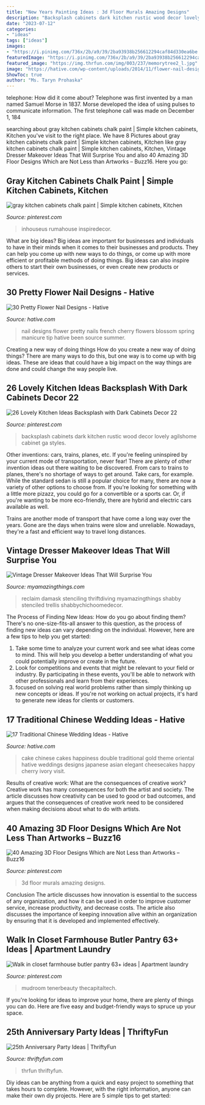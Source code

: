 ```yaml
---
title: "New Years Painting Ideas : 3d Floor Murals Amazing Designs"
description: "Backsplash cabinets dark kitchen rustic wood decor lovely agilshome cabinet ga styles"
date: "2023-07-12"
categories:
- "ideas"
tags: ["ideas"]
images:
- "https://i.pinimg.com/736x/2b/a9/39/2ba93938b256612294caf84d330ea6be.jpg"
featuredImage: "https://i.pinimg.com/736x/2b/a9/39/2ba93938b256612294caf84d330ea6be.jpg"
featured_image: "https://img.thrfun.com/img/003/237/memorytree2_l.jpg"
image: "https://hative.com/wp-content/uploads/2014/11/flower-nail-designs/24-pretty-flower-nail-designs.jpg"
ShowToc: true
author: "Ms. Taryn Prohaska"
---
```



telephone: How did it come about?
Telephone was first invented by a man named Samuel Morse in 1837. Morse developed the idea of using pulses to communicate information. The first telephone call was made on December 1, 184
	

		
searching about gray kitchen cabinets chalk paint | Simple kitchen cabinets, Kitchen you've visit to the right place. We have 8 Pictures about gray kitchen cabinets chalk paint | Simple kitchen cabinets, Kitchen like gray kitchen cabinets chalk paint | Simple kitchen cabinets, Kitchen, Vintage Dresser Makeover Ideas That Will Surprise You and also 40 Amazing 3D Floor Designs Which are Not Less than Artworks – Buzz16. Here you go:
		
    
## Gray Kitchen Cabinets Chalk Paint | Simple Kitchen Cabinets, Kitchen

<img loading=lazy src="https://i.pinimg.com/736x/4a/23/79/4a237983ea51aedda37ae9854b4c85ce.jpg" onerror="this.onerror=null;this.src='https://tse1.mm.bing.net/th?id=OIP.uBqZ6xCRjaZMCMmeqRrRXwHaLH&amp;pid=15.1';" alt="gray kitchen cabinets chalk paint | Simple kitchen cabinets, Kitchen">

_Source: pinterest.com_

>inhouseus rumahouse inspiredecor. 

	

What are big ideas?
Big ideas are important for businesses and individuals to have in their minds when it comes to their businesses and products. They can help you come up with new ways to do things, or come up with more efficient or profitable methods of doing things. Big ideas can also inspire others to start their own businesses, or even create new products or services.

    
## 30 Pretty Flower Nail Designs - Hative

<img loading=lazy src="https://hative.com/wp-content/uploads/2014/11/flower-nail-designs/24-pretty-flower-nail-designs.jpg" onerror="this.onerror=null;this.src='https://tse1.mm.bing.net/th?id=OIP.wzTGca1bT8QSeAhhCGWe5wHaMY&amp;pid=15.1';" alt="30 Pretty Flower Nail Designs - Hative">

_Source: hative.com_

>nail designs flower pretty nails french cherry flowers blossom spring manicure tip hative been source summer. 

	

Creating a new way of doing things
How do you create a new way of doing things? There are many ways to do this, but one way is to come up with big ideas. These are ideas that could have a big impact on the way things are done and could change the way people live.

    
## 26 Lovely Kitchen Ideas Backsplash With Dark Cabinets Decor 22

<img loading=lazy src="https://i.pinimg.com/736x/a6/ee/7f/a6ee7f97d56fb83f72860f112cf83ffe.jpg" onerror="this.onerror=null;this.src='https://tse4.mm.bing.net/th?id=OIP.IUxFnW-g0cHXMg16k61SFAHaNK&amp;pid=15.1';" alt="26 Lovely Kitchen Ideas Backsplash with Dark Cabinets Decor 22">

_Source: pinterest.com_

>backsplash cabinets dark kitchen rustic wood decor lovely agilshome cabinet ga styles. 

	

Other inventions: cars, trains, planes, etc.
If you're feeling uninspired by your current mode of transportation, never fear! There are plenty of other invention ideas out there waiting to be discovered. From cars to trains to planes, there's no shortage of ways to get around.
Take cars, for example. While the standard sedan is still a popular choice for many, there are now a variety of other options to choose from. If you're looking for something with a little more pizazz, you could go for a convertible or a sports car. Or, if you're wanting to be more eco-friendly, there are hybrid and electric cars available as well.

Trains are another mode of transport that have come a long way over the years. Gone are the days when trains were slow and unreliable. Nowadays, they're a fast and efficient way to travel long distances.

    
## Vintage Dresser Makeover Ideas That Will Surprise You

<img loading=lazy src="https://myamazingthings.com/wp-content/uploads/2018/01/vintage-dresser-makeover-5-.jpg" onerror="this.onerror=null;this.src='https://tse4.mm.bing.net/th?id=OIP.q_oSHhpivVufyVdNlvjS8AHaLG&amp;pid=15.1';" alt="Vintage Dresser Makeover Ideas That Will Surprise You">

_Source: myamazingthings.com_

>reclaim damask stenciling thriftdiving myamazingthings shabby stenciled trellis shabbychichoomedecor. 

	

The Process of Finding New Ideas: How do you go about finding them?
There's no one-size-fits-all answer to this question, as the process of finding new ideas can vary depending on the individual. However, here are a few tips to help you get started: 
1. Take some time to analyze your current work and see what ideas come to mind. This will help you develop a better understanding of what you could potentially improve or create in the future. 
2. Look for competitions and events that might be relevant to your field or industry. By participating in these events, you'll be able to network with other professionals and learn from their experiences. 
3. focused on solving real world problems rather than simply thinking up new concepts or ideas. If you're not working on actual projects, it's hard to generate new ideas for clients or customers. 

    
## 17 Traditional Chinese Wedding Ideas - Hative

<img loading=lazy src="https://hative.com/wp-content/uploads/2014/05/chinese-wedding/11-red-double-happiness-wedding-cake.jpg" onerror="this.onerror=null;this.src='https://tse4.mm.bing.net/th?id=OIP.tCc_HG0N60esVRiEXwUJjwHaLE&amp;pid=15.1';" alt="17 Traditional Chinese Wedding Ideas - Hative">

_Source: hative.com_

>cake chinese cakes happiness double traditional gold theme oriental hative weddings designs japanese asian elegant cheesecakes happy cherry ivory visit. 

	

Results of creative work: What are the consequences of creative work?
Creative work has many consequences for both the artist and society. The article discusses how creativity can be used to good or bad outcomes, and argues that the consequences of creative work need to be considered when making decisions about what to do with artists.

    
## 40 Amazing 3D Floor Designs Which Are Not Less Than Artworks – Buzz16

<img loading=lazy src="https://i.pinimg.com/736x/2d/38/18/2d381871b9e75aedfc0ce2f56b40c878.jpg" onerror="this.onerror=null;this.src='https://tse3.mm.bing.net/th?id=OIP.WGW44NAtALyDRQy-uK-vZAHaLH&amp;pid=15.1';" alt="40 Amazing 3D Floor Designs Which are Not Less than Artworks – Buzz16">

_Source: pinterest.com_

>3d floor murals amazing designs. 

	

Conclusion
The article discusses how innovation is essential to the success of any organization, and how it can be used in order to improve customer service, increase productivity, and decrease costs. The article also discusses the importance of keeping innovation alive within an organization by ensuring that it is developed and implemented effectively.

    
## Walk In Closet Farmhouse Butler Pantry 63+ Ideas | Apartment Laundry

<img loading=lazy src="https://i.pinimg.com/736x/2b/a9/39/2ba93938b256612294caf84d330ea6be.jpg" onerror="this.onerror=null;this.src='https://tse2.mm.bing.net/th?id=OIP.e0i6n014pgfUU99wYdt9ZAAAAA&amp;pid=15.1';" alt="Walk in closet farmhouse butler pantry 63+ ideas | Apartment laundry">

_Source: pinterest.com_

>mudroom tenerbeauty thecapitaltech. 

	

If you're looking for ideas to improve your home, there are plenty of things you can do. Here are five easy and budget-friendly ways to spruce up your space.

    
## 25th Anniversary Party Ideas | ThriftyFun

<img loading=lazy src="https://img.thrfun.com/img/003/237/memorytree2_l.jpg" onerror="this.onerror=null;this.src='https://tse2.mm.bing.net/th?id=OIP.J5vKZ4D_9nKikcJH1wBDrgHaKu&amp;pid=15.1';" alt="25th Anniversary Party Ideas | ThriftyFun">

_Source: thriftyfun.com_

>thrfun thriftyfun. 

	

Diy ideas can be anything from a quick and easy project to something that takes hours to complete. However, with the right information, anyone can make their own diy projects. Here are 5 simple tips to get started:

